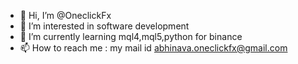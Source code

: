 - 👋 Hi, I’m @OneclickFx
- 👀 I’m interested in software development
- 🌱 I’m currently learning mql4,mql5,python for binance
- 📫 How to reach me : my mail id abhinava.oneclickfx@gmail.com

<!---
OneclickFx/OneclickFx is a ✨ special ✨ repository because its `README.md` (this file) appears on your GitHub profile.
You can click the Preview link to take a look at your changes.
--->
